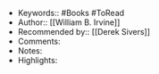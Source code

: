 - Keywords:: #Books #ToRead
- Author:: [[William B. Irvine]]
- Recommended by:: [[Derek Sivers]]
- Comments:
- Notes:
- Highlights:
